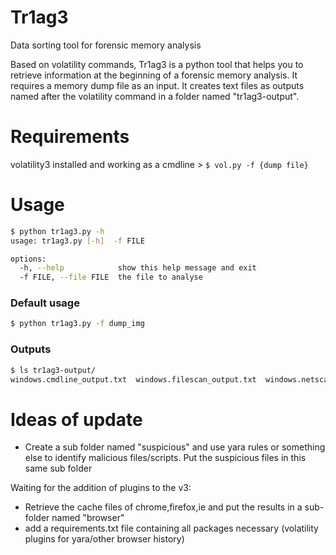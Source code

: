 # Tr1ag3
Data sorting tool for forensic memory analysis

Based on volatility commands, Tr1ag3 is a python tool that helps you to retrieve information at the beginning of a forensic memory analysis.
It requires a memory dump file as an input. 
It creates text files as outputs named after the volatility command in a folder named "tr1ag3-output".

# Requirements

volatility3 installed and working as a cmdline > ``` $ vol.py -f {dump file} ```

# Usage
```sh
$ python tr1ag3.py -h
usage: tr1ag3.py [-h]  -f FILE

options:
  -h, --help            show this help message and exit
  -f FILE, --file FILE  the file to analyse
```

### Default usage
```sh
$ python tr1ag3.py -f dump_img
```

### Outputs
```sh
$ ls tr1ag3-output/
windows.cmdline_output.txt  windows.filescan_output.txt  windows.netscan_output.txt  windows.pslist_output.txt
```

# Ideas of update

- Create a sub folder named "suspicious" and use yara rules or something else to identify malicious files/scripts. Put the suspicious files in this same sub folder

 Waiting for the addition of plugins to the v3:
 
- Retrieve the cache files of chrome,firefox,ie and put the results in a sub-folder named "browser"
- add a requirements.txt file containing all packages necessary (volatility plugins for yara/other browser history) 
